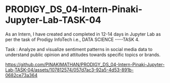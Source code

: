 # PRODIGY_DS_04-Intern-Pinaki-Jupyter-Lab-TASK-04
As an Intern, I have created and completed in 12-14 days in Jupyter Lab as per the task of Prodigy InfoTech i.e., DATA SCIENCE ----TASK 4.

Task : Analyze and visualize sentiment patterns in social media data to understand public opinion and attitudes towards specific topics or brands.



https://github.com/PINAKIMATHAN/PRODIGY_DS_04-Intern-Pinaki-Jupyter-Lab-TASK-04/assets/107812574/057d7ac3-92a5-4d53-891b-0682ce73a364

